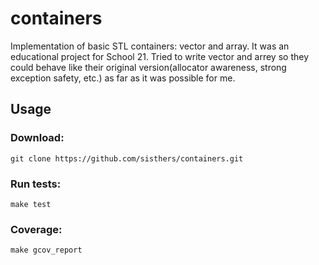 # containers
Implementation of basic STL containers: vector and array. It was an educational project for School 21.
Tried to write vector and arrey so they could behave like their original version(allocator awareness, strong exception safety, etc.) as far as it was possible for me.

## Usage

### Download:
```
git clone https://github.com/sisthers/containers.git
```
### Run tests:
```
make test
```
### Coverage:
```
make gcov_report
```
